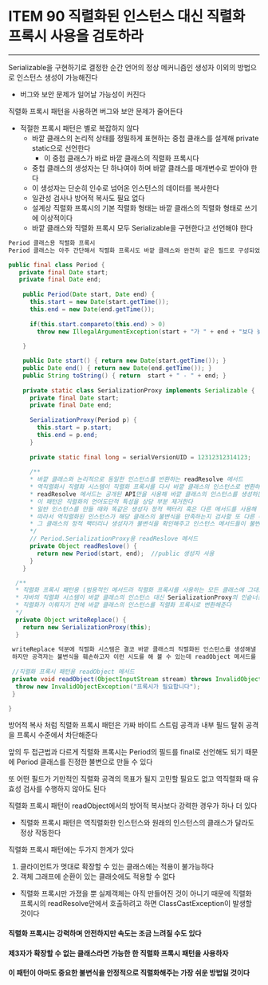 # ITEM 90 직렬화된 인스턴스 대신 직렬화 프록시 사용을 검토하라

--------------------------------------------
Serializable을 구현하기로 결정한 순간 언어의 정상 메커니즘인 생성자 이외의 방법으로 인스턴스 생성이 가능해진다
* 버그와 보안 문제가 일어날 가능성이 커진다

직렬화 프록시 패턴을 사용하면 버그와 보안 문제가 줄어든다
* 적절한 프록시 패턴은 별로 복잡하지 않다
  * 바깥 클래스의 논리적 상태를 정밀하게 표현하는 중첩 클래스를 설계해 private static으로 선언한다
    * 이 중첩 클래스가 바로 바깥 클래스의 직렬화 프록시다
  * 중첩 클래스의 생성자는 단 하나여야 하며 바깥 클래스를 매개변수로 받아야 한다
  * 이 생성자는 단순히 인수로 넘어온 인스턴스의 데이터를 복사한다
  * 일관성 검사나 방어적 복사도 필요 없다
  * 설계상 직렬화 프록시의 기본 직렬화 형태는 바깥 클래스의 직렬화 형태로 쓰기에 이상적이다
  * 바깥 클래스와 직렬화 프록시 모두 Serializable을 구현한다고 선언해야 한다

```` java
Period 클래스용 직렬화 프록시
Period 클래스는 아주 간단해서 직렬화 프록시도 바깥 클래스와 완전히 같은 필드로 구성되었다

public final class Period {
   private final Date start;
   private final Date end;
 
    public Period(Date start, Date end) {
      this.start = new Date(start.getTime());
      this.end = new Date(end.getTime());
      
      if(this.start.compareto(this.end) > 0)
        throw new IllegalArgumentException(start + "가 " + end + "보다 늦다.");
  
    }

    public Date start() { return new Date(start.getTime()); }   
    public Date end() { return new Date(end.getTime()); }
    public String toString() { return  start + " - " + end; }
       
    private static class SerializationProxy implements Serializable {
      private final Date start;
      private final Date end;
      
      SerializationProxy(Period p) {
        this.start = p.start;
        this.end = p.end;
      }
      
      private static final long = serialVersionUID = 12312312314123;
      
      /**
      * 바깥 클래스와 논리적으로 동일한 인스턴스를 반환하는 readResolve 메서드
      * 역직렬화시 직렬화 시스템이 직렬화 프록시를 다시 바깥 클래스의 인스턴스로 변환하게 해준다
      * readResolve 메서드는 공개된 API만을 사용해 바깥 클래스의 인스턴스를 생성하는데 이 패턴이 아름다운 이유가 바로 이거다
      * 이 패턴은 직렬화의 언어도단적 특성을 상당 부분 제거한다
      * 일반 인스턴스를 만들 때와 똑같은 생성자 정적 팩터리 혹은 다른 메서드를 사용해 역직렬화된 인스턴스를 생성하는 것이다
      * 따라서 역직렬화된 인스턴스가 해당 클래스의 불변식을 만족하는지 검사할 또 다른 수단을 강구하지 않아도 된다
      * 그 클래스의 정적 팩터리나 생성자가 불변식을 확인해주고 인스턴스 메서드들이 불변식을 잘 지켜준다면 따로 더 해줘야 할 게 없다
      */
      // Period.SerializationProxy용 readReslove 메서드
      private Object readReslove() {
        return new Period(start, end);  //public 생성자 사용
      }
    }

  /**
  * 직렬화 프록시 패턴용 (범용적인 메서드라 직렬화 프록시를 사용하는 모든 클래스에 그대로 복사해서 사용가능)
  * 자바의 직렬화 시스템이 바깥 클래스의 인스턴스 대신 SerializationProxy의 인슽너스를 반환하게 하는 역할
  * 직렬화가 이뤄지기 전에 바깥 클래스의 인스턴스를 직렬화 프록시로 변환해준다
  */
  private Object writeReplace() {
    return new SerializationProxy(this);
  }
 
 writeReplace 덕분에 직렬화 시스템은 결코 바깥 클래스의 직렬화된 인스턴스를 생성해낼 수 없다
 하지만 공격자는 불변식을 훼손하고자 이런 시도를 해 볼 수 있는데 readObject 메서드를 바깥 클래스에 추가하면 그런 공격도 막을 수 있다
 
 //직렬화 프록시 패턴용 readObject 메서드
 private void readObject(ObjectInputStream stream) throws InvalidObjectException {
  throw new InvalidObjectException("프록시가 필요합니다");
 }
 
}
````

방어적 복사 처럼 직렬화 프록시 패턴은 가짜 바이트 스트림 공격과 내부 필드 탈취 공격을 프록시 수준에서 차단해준다

앞의 두 접근법과 다르게 직렬화 프록시는 Period의 필드를 final로 선언해도 되기 때문에 Period 클래스를 진정한 불변으로 만들 수 있다

또 어떤 필드가 기만적인 직렬화 공격의 목표가 될지 고민할 필요도 없고 역직렬화 때 유효성 검사를 수행하지 않아도 된다

직렬화 프록시 패턴이 readObject에서의 방어적 복사보다 강력한 경우가 하나 더 있다
* 직렬화 프록시 패턴은 역직렬화한 인스턴스와 원래의 인스턴스의 클래스가 달라도 정상 작동한다

직렬화 프록시 패턴에는 두가지 한계가 있다
1. 클라이언트가 멋대로 확장할 수 있는 클래스에는 적용이 불가능하다
2. 객체 그래프에 순환이 있는 클래슷에도 적용할 수 없다
* 직렬화 프록시만 가졌을 뿐 실제객체는 아직 만들어진 것이 아니기 때문에 직렬화 프록시의 readResolve안에서 호출하려고 하면 ClassCastException이 발생할 것이다

#### 직렬화 프록시는 강력하며 안전하지만 속도는 조금 느려질 수도 있다
#### 제3자가 확장할 수 없는 클래스라면 가능한 한 직렬화 프록시 패턴을 사용하자
#### 이 패턴이 아마도 중요한 불변식을 안정적으로 직렬화해주는 가장 쉬운 방법일 것이다
